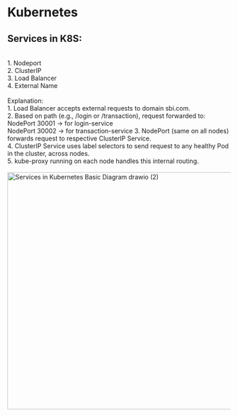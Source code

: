 <h1>Kubernetes</h1>
<h2>Services in K8S:</h2><br>
1. Nodeport <br>
2. ClusterIP <br>
3. Load Balancer <br>
4. External Name <br><br>
Explanation:<br>
1. Load Balancer accepts external requests to domain sbi.com.<br>
2. Based on path (e.g., /login or /transaction), request forwarded to:<br>
   <t>NodePort 30001 → for login-service</t><br>
   <t>NodePort 30002 → for transaction-service</t>
3. NodePort (same on all nodes) forwards request to respective ClusterIP Service.<br>
4. ClusterIP Service uses label selectors to send request to any healthy Pod in the cluster, across nodes.<br>
5. kube-proxy running on each node handles this internal routing.<br><br>
<img width="1200" height="535" alt="Services in Kubernetes Basic Diagram drawio (2)" src="https://github.com/user-attachments/assets/4082386d-add6-4f0e-8f2e-3650358e378c" />
